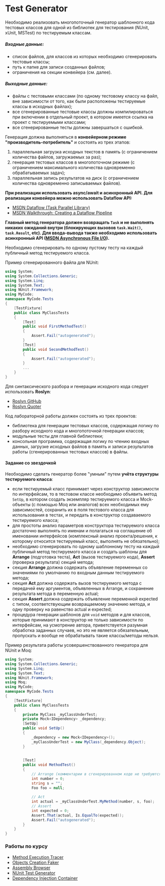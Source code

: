 # Test Generator

Необходимо реализовать многопоточный генератор шаблонного кода
тестовых классов для одной из библиотек для тестирования
(NUnit, xUnit, MSTest) по тестируемым классам.

##### Входные данные: 
- список файлов, для классов из которых необходимо
  сгенерировать тестовые классы;
- путь к папке для записи созданных файлов;
- ограничения на секции конвейера (см. далее).

##### Выходные данные:
- файлы с тестовыми классами (по одному тестовому классу на
  файл, вне зависимости от того, как были расположены
  тестируемые классы в исходных файлах);
- все сгенерированные тестовые классы должны компилироваться
  при включении в отдельный проект, в котором имеется ссылка
  на проект с тестируемыми классами;
- все сгенерированные тесты должны завершаться с ошибкой.


Генерация должна выполняться в **конвейерном режиме
"производитель-потребитель"** и состоять из трех этапов:
1. параллельная загрузка исходных текстов в память
  (с ограничением количества файлов, загружаемых за раз);
2. генерация тестовых классов в многопоточном режиме
  (с ограничением максимального количества одновременно
  обрабатываемых задач);
3. параллельная запись результатов на диск
  (с ограничением количества одновременно записываемых файлов).

**При реализации использовать async/await и асинхронный API.
Для реализации конвейера можно использовать Dataflow API:**
- [MSDN Dataflow (Task Parallel Library)](https://docs.microsoft.com/en-us/dotnet/standard/parallel-programming/dataflow-task-parallel-library)
- [MSDN Walkthrough: Creating a Dataflow Pipeline](https://docs.microsoft.com/en-us/dotnet/standard/parallel-programming/walkthrough-creating-a-dataflow-pipeline)

**Главный метод генератора должен возвращать `Task` и не выполнять
никаких ожиданий внутри (блокирующих вызовов `task.Wait()`,
`task.Result`, etc). Для ввода-вывода также необходимо
использовать асинхронный API ([MSDN Asynchronous File I/O](https://docs.microsoft.com/en-us/dotnet/standard/io/asynchronous-file-i-o)).**

Необходимо сгенерировать по одному пустому тесту на каждый
публичный метод тестируемого класса.

Пример сгенерированного файла для NUnit:
```csharp
using System;
using System.Collections.Generic;
using System.Linq;
using System.Text;
using NUnit.Framework;
using MyCode;
namespace MyCode.Tests
{
    [TestFixture]
    public class MyClassTests
    {
        [Test]
        public void FirstMethodTest()
        {
            Assert.Fail("autogenerated");
        }
        [Test]
        public void SecondMethodTest()
        {
            Assert.Fail("autogenerated");
        }
        ...
    }
}
```

Для синтаксического разбора и генерации исходного кода следует
использовать **Roslyn**:
- [Roslyn GitHub](https://github.com/dotnet/roslyn)
- [Roslyn Quoter](http://roslynquoter.azurewebsites.net)

Код лабораторной работы должен состоять из трех проектов:
- библиотека для генерации тестовых классов, содержащая логику
  по разбору исходного кода и многопоточной генерации классов;
- модульные тесты для главной библиотеки;
- консольная программа, содержащая логику по чтению входных
  данных, загрузке исходных файлов в память и записи
  результатов работы (сгенерированных тестовых классов) в файлы.

#### Задание со звездочкой

Необходимо сделать генератор более "умным" путем **учёта
структуры тестируемого класса**:
- если тестируемый класс принимает через конструктор
  зависимости по интерфейсам, то в тестовом классе необходимо
  объявить метод `SetUp`, в котором создать экземпляр
  тестируемого класса и Mock-объекты (с помощью Moq или
  аналогов) всех необходимых ему зависимостей, сохранить их в
  поля тестового класса для использования в тестах, и передать
  в конструктор создаваемого тестируемого класса;
- для простоты анализ параметров конструктора тестируемого
  класса достаточно выполнять по именам и полагаться на
  соглашение об именовании интерфейсов (комплексный анализ
  проекта/решения, к которому относится тестируемый класс,
  выполнять не обязательно);
- необходимо сгенерировать по одному шаблонному тесту на
  каждый публичный метод тестируемого класса и создать шаблоны
  для **Arrange** (подготовка теста), **Act** (вызов
  тестируемого кода), **Assert** (проверка результата) секций метода;
- секция **Arrange** должна содержать объявление переменных со
  значениями по умолчанию по входным данным тестируемого метода;
- секция **Act** должна содержать вызов тестируемого метода с
  передачей ему аргументов, объявленных в Arrange, и сохранение
  результата метода в переменную actual;
- секция **Assert** должна содержать объявление переменной
  expected с типом, соответствующим возвращаемому значению метода, и одну
  проверку на равенство actual и expected;
- процедура генерации шаблонов для `void` методов и для классов,
  которые принимают в конструктор не только зависимости по
  интерфейсам, на усмотрение автора, приветствуется разумная
  обработка заданных случаев, но это не является обязательным,
  пропускать и вообще не обрабатывать такие классы/методы нельзя.

Пример результата работы усовершенствованного генератора для NUnit и Moq:
```csharp
using System;
using System.Collections.Generic;
using System.Linq;
using System.Text;
using NUnit.Framework;
using Moq;
using MyCode;
namespace MyCode.Tests
{
    [TestFixture]
    public class MyClassTests
    {
    	private MyClass _myClassUnderTest;
		private Mock<IDependency> _dependency;
    	[SetUp]
    	public void SetUp()
    	{
    		_dependency = new Mock<IDependency>();
    	 	_myClassUnderTest = new MyClass(_dependency.Object);
    	}
    	
    	
        [Test]
        public void MethodTest()
        {
            // Arrange (комментарии в сгенерированном коде не требуются)
            int number = 0;
            string s = "";
            Foo foo = null;
            
            // Act
            int actual = _myClassUnderTest.MyMethod(number, s, foo);
            // Assert
            int expected = 0;
            Assert.That(actual, Is.EqualTo(expected));
            Assert.Fail("autogenerated");
        }
    }
}
```

### Работы по курсу
* [Method Execution Tracer](https://github.com/maxiemar/method-execution-tracer)
* [Objects Creation Faker](https://github.com/maxiemar/objects-creation-faker)
* [Assembly Browser](https://github.com/maxiemar/assembly-browser)
* [NUnit Test Generator](https://github.com/maxiemar/nunit-test-generator)
* [Dependency Injection Container](https://github.com/maxiemar/dependency-injection-container)
